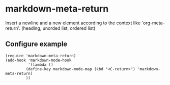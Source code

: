# markdown-meta-return

Insert a newline and a new element according to the context like
`org-meta-return'. (heading, unorded list, ordered list)

## Configure example

```emacs-lisp
(require 'markdown-meta-return)
(add-hook 'markdown-mode-hook
          '(lambda ()
	     (define-key markdown-mode-map (kbd "<C-return>") 'markdown-meta-return)
	     ))
```
